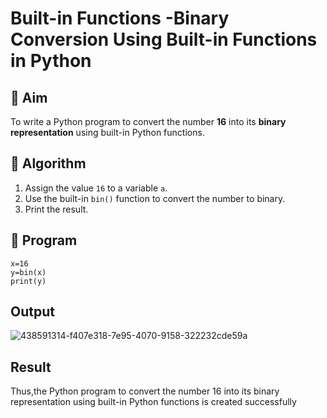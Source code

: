 # Built-in Functions -Binary Conversion Using Built-in Functions in Python

## 🎯 Aim
To write a Python program to convert the number **16** into its **binary representation** using built-in Python functions.

## 🧠 Algorithm
1. Assign the value `16` to a variable `a`.
2. Use the built-in `bin()` function to convert the number to binary.
3. Print the result.

## 🧾 Program
```
x=16
y=bin(x)
print(y)

```



## Output
![438591314-f407e318-7e95-4070-9158-322232cde59a](https://github.com/user-attachments/assets/ab93d41d-61e1-47be-ba23-5161c400b82a)


## Result
Thus,the Python program to convert the number 16 into its binary representation using built-in Python functions is created successfully
